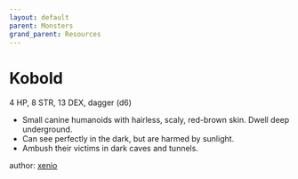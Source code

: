 ```yaml
---
layout: default
parent: Monsters
grand_parent: Resources
---
```


# Kobold

4 HP, 8 STR, 13 DEX, dagger (d6)

- Small canine humanoids with hairless, scaly, red-brown skin. Dwell deep underground.
- Can see perfectly in the dark, but are harmed by sunlight.
- Ambush their victims in dark caves and tunnels.

author: [xenio](https://xenioinabottle.blogspot.com)
